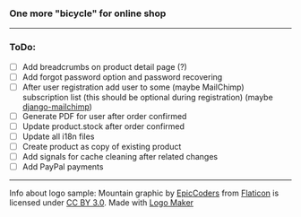 ### One more "bicycle" for online shop
___
### ToDo:
- [ ] Add breadcrumbs on product detail page (?)
- [ ] Add forgot password option and password recovering
- [ ] After user registration add user to some (maybe MailChimp) subscription list (this should be optional during registration) (maybe [django-mailchimp](https://github.com/divio/django-mailchimp))
- [ ] Generate PDF for user after order confirmed
- [ ] Update product.stock after order confirmed
- [ ] Update all i18n files
- [ ] Create product as copy of existing product
- [ ] Add signals for cache cleaning after related changes
- [ ] Add PayPal payments

___
Info about logo sample:
Mountain graphic by <a href="http://www.flaticon.com/authors/epiccoders">EpicCoders</a> from <a href="http://www.flaticon.com/">Flaticon</a> is licensed under <a href="http://creativecommons.org/licenses/by/3.0/" title="Creative Commons BY 3.0">CC BY 3.0</a>. Made with <a href="http://logomakr.com" title="Logo Maker">Logo Maker</a>
